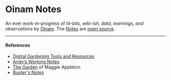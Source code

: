# Oinam Notes

An ever work-in-progress of _tit-bits, wiki-ish, data, learnings, and observations_ by [Oinam](https://oinam.com/). The [Notes](https://notes.oinam.com) are [open source](https://github.com/oinam/notes).

---

#### References

- [Digital Gardening Tools and Resources](https://github.com/MaggieAppleton/digital-gardeners)
- [Andyʼs Working Notes](https://notes.andymatuschak.org/)
- [The Garden](https://maggieappleton.com/garden) of Maggie Appleton
- [Buster's Notes](https://notes.busterbenson.com)